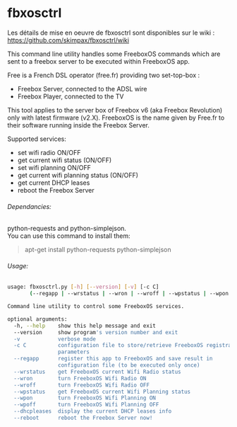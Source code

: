 fbxosctrl
=========

Les détails de mise en oeuvre de fbxosctrl sont disponibles sur le wiki : https://github.com/skimpax/fbxosctrl/wiki


This command line utility handles some FreeboxOS commands which are sent to a
freebox server to be executed within FreeboxOS app.

Free is a French DSL operator (free.fr) providing two set-top-box :
  * Freebox Server, connected to the ADSL wire
  * Freebox Player, connected to the TV

This tool applies to the server box of Freebox v6 (aka Freebox Revolution) only with latest firmware (v2.X).
FreeboxOS is the name given by Free.fr to their software running inside the Freebox Server.

Supported services:
  - set wifi radio ON/OFF
  - get current wifi status (ON/OFF)
  - set wifi planning ON/OFF
  - get current wifi planning status (ON/OFF)
  - get current DHCP leases
  - reboot the Freebox Server

###### Dependancies:
python-requests and python-simplejson.  
You can use this command to install them:  
> apt-get install python-requests python-simplejson


###### Usage:

```bash
usage: fbxosctrl.py [-h] [--version] [-v] [-c C]
       (--regapp | --wrstatus | --wron | --wroff | --wpstatus | --wpon | --wpoff | --dhcpleases | --reboot)

Command line utility to control some FreeboxOS services.

optional arguments:
  -h, --help    show this help message and exit
  --version     show program's version number and exit
  -v            verbose mode
  -c C          configuration file to store/retrieve FreeboxOS registration
                parameters
  --regapp      register this app to FreeboxOS and save result in
                configuration file (to be executed only once)
  --wrstatus    get FreeboxOS current Wifi Radio status
  --wron        turn FreeboxOS Wifi Radio ON
  --wroff       turn FreeboxOS Wifi Radio OFF
  --wpstatus    get FreeboxOS current Wifi Planning status
  --wpon        turn FreeboxOS Wifi Planning ON
  --wpoff       turn FreeboxOS Wifi Planning OFF
  --dhcpleases  display the current DHCP leases info
  --reboot      reboot the Freebox Server now!
```


